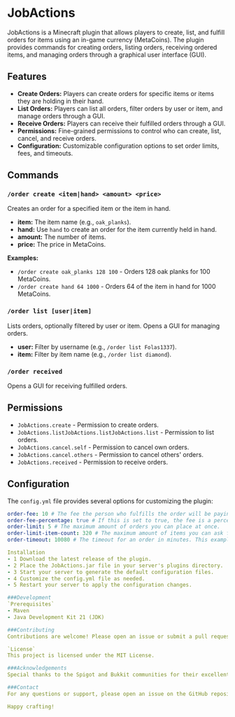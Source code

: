 # JobActions

JobActions is a Minecraft plugin that allows players to create, list, and fulfill orders for items using an in-game currency (MetaCoins). The plugin provides commands for creating orders, listing orders, receiving ordered items, and managing orders through a graphical user interface (GUI).

## Features

- **Create Orders:** Players can create orders for specific items or items they are holding in their hand.
- **List Orders:** Players can list all orders, filter orders by user or item, and manage orders through a GUI.
- **Receive Orders:** Players can receive their fulfilled orders through a GUI.
- **Permissions:** Fine-grained permissions to control who can create, list, cancel, and receive orders.
- **Configuration:** Customizable configuration options to set order limits, fees, and timeouts.

## Commands

### `/order create <item|hand> <amount> <price>`

Creates an order for a specified item or the item in hand.

- **item:** The item name (e.g., `oak_planks`).
- **hand:** Use `hand` to create an order for the item currently held in hand.
- **amount:** The number of items.
- **price:** The price in MetaCoins.

**Examples:**
- `/order create oak_planks 128 100` - Orders 128 oak planks for 100 MetaCoins.
- `/order create hand 64 1000` - Orders 64 of the item in hand for 1000 MetaCoins.

### `/order list [user|item]`

Lists orders, optionally filtered by user or item. Opens a GUI for managing orders.

- **user:** Filter by username (e.g., `/order list Folas1337`).
- **item:** Filter by item name (e.g., `/order list diamond`).

### `/order received`

Opens a GUI for receiving fulfilled orders.

## Permissions

- `JobActions.create` - Permission to create orders.
- `JobActions.listJobActions.listJobActions.list` - Permission to list orders.
- `JobActions.cancel.self` - Permission to cancel own orders.
- `JobActions.cancel.others` - Permission to cancel others' orders.
- `JobActions.received` - Permission to receive orders.

## Configuration

The `config.yml` file provides several options for customizing the plugin:

```yaml
order-fee: 10 # The fee the person who fulfills the order will be paying. This is mainly to prevent using orders as an infinite supply of items.
order-fee-percentage: true # If this is set to true, the fee is a percentage of the initial price rather than a fixed amount of money.
order-limit: 5 # The maximum amount of orders you can place at once.
order-limit-item-count: 320 # The maximum amount of items you can ask for per order. 320 = 5 stacks.
order-timeout: 10080 # The timeout for an order in minutes. This example means 7 days.

Installation
- 1 Download the latest release of the plugin.
- 2 Place the JobActions.jar file in your server's plugins directory.
- 3 Start your server to generate the default configuration files.
- 4 Customize the config.yml file as needed.
- 5 Restart your server to apply the configuration changes.

###Development
`Prerequisites`
- Maven
- Java Development Kit 21 (JDK)

###Contributing
Contributions are welcome! Please open an issue or submit a pull request.

`License`
This project is licensed under the MIT License.

###Acknowledgements
Special thanks to the Spigot and Bukkit communities for their excellent documentation and support.

###Contact
For any questions or support, please open an issue on the GitHub repository.

Happy crafting!


